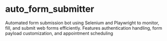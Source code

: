 # auto_form_submitter
Automated form submission bot using Selenium and Playwright to monitor, fill, and submit web forms efficiently. Features authentication handling, form payload customization, and appointment scheduling
